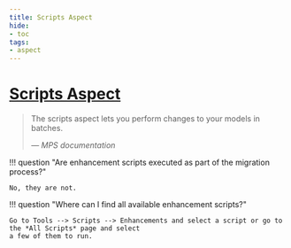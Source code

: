 ```yaml
---
title: Scripts Aspect
hide:
- toc
tags:
- aspect
---
```


# [Scripts Aspect](https://www.jetbrains.com/help/mps/scripts.html)

> The scripts aspect lets you perform changes to your models in batches.
>
> — <cite>MPS documentation</cite>

!!! question "Are enhancement scripts executed as part of the migration process?"

    No, they are not.

!!! question "Where can I find all available enhancement scripts?"

    Go to Tools --> Scripts --> Enhancements and select a script or go to the *All Scripts* page and select
    a few of them to run.
